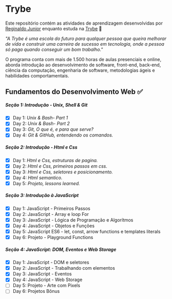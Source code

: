 # Trybe

Este repositório contém as atividades de aprendizagem desenvolvidas por [Reginaldo Junior](https://www.linkedin.com/in/reginaldogoesjunior/) enquanto estuda na [Trybe](https://www.betrybe.com/) :rocket:

_"A Trybe é uma escola do futuro para qualquer pessoa que queira melhorar de vida e construir uma carreira de sucesso em tecnologia, onde a pessoa só paga quando conseguir um bom trabalho."_

O programa conta com mais de 1.500 horas de aulas presenciais e online, aborda introdução ao desenvolvimento de software, front-end, back-end, ciência da computação, engenharia de software, metodologias ágeis e habilidades comportamentais.

## Fundamentos do Desenvolvimento Web :white_check_mark:

##### Seção 1: Introdução - Unix, Shell & Git

- [x] Day 1: _Unix & Bash- Part 1_
- [X] Day 2: _Unix & Bash- Part 2_
- [X] Day 3: _Git, O que é, e para que serve?_
- [X] Day 4: _Git & GitHub, entendendo os comandos._

##### Seção 2: Introdução - Html e Css

- [X] Day 1: _Html e Css, estruturas de pagina._
- [X] Day 2: _Html e Css, primeiros passos em css._
- [X] Day 3: _Html e Css, seletores e posicionamento._
- [X] Day 4: _Html semantico._
- [X] Day 5: _Projeto, lessons learned._

##### Seção 3: Introdução à JavaScript
- [X] Day 1: JavaScript - Primeiros Passos
- [X] Day 2: JavaScript - Array e loop For
- [X] Day 3: JavaScript - Lógica de Programação e Algorítmos
- [X] Day 4: JavaScript - Objetos e Funções
- [x] Day 5: JavaScript ES6 - let, const, arrow functions e templates literals
- [x] Day 6: Projeto - Playground Functions

##### Seção 4: JavaScript: DOM, Eventos e Web Storage
- [x] Day 1: JavaScript - DOM e seletores
- [x] Day 2: JavaScript - Trabalhando com elementos
- [x] Day 3: JavaScript - Eventos
- [x] Day 4: JavaScript - Web Storage
- [ ] Day 5: Projeto - Arte com Pixels
- [ ] Day 6: Projetos Bônus
